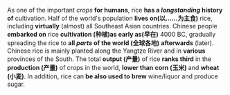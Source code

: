 As one of the important *crops* **for humans**, rice **has a *longstanding* history of** cultivation. Half of the world's population **lives on(以……为主食)** rice, including **virtually** (almost) all Southeast Asian countries.  Chinese people **embarked on** rice **cultivation (种植)as early as(早在)** 4000 BC, gradually spreading the rice to **all *parts* of the world (全球各地)** **afterwards** (later). Chinese rice is mainly planted along the Yangtze River and in **various** provinces of the South. The total **output (产量)** of rice **ranks third** in the **production (产量)** of crops in the world, **lower than** **corn (玉米)** and **wheat (小麦)**. In addition, rice can **be also used to** **brew** wine/liquor and produce sugar.   